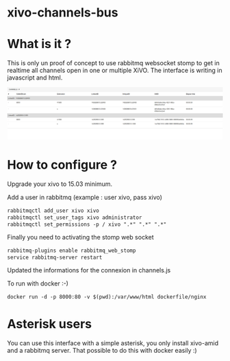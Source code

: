 # xivo-channels-bus

What is it ?
============

This is only un proof of concept to use rabbitmq websocket stomp to get in realtime all channels open in one or multiple XiVO. The interface is writing in javascript and html.

![Channels screenshot](/screenshots/channels.png?raw=true "Channels")

How to configure ?
==================

Upgrade your xivo to 15.03 minimum.

Add a user in rabbitmq (example : user xivo, pass xivo)

    rabbitmqctl add_user xivo xivo
    rabbitmqctl set_user_tags xivo administrator
    rabbitmqctl set_permissions -p / xivo ".*" ".*" ".*" 

Finally you need to activating the stomp web socket

    rabbitmq-plugins enable rabbitmq_web_stomp
    service rabbitmq-server restart

Updated the informations for the connexion in channels.js

To run with docker :-)

    docker run -d -p 8000:80 -v $(pwd):/var/www/html dockerfile/nginx

Asterisk users
==============

You can use this interface with a simple asterisk, you only install xivo-amid and a rabbitmq server. That possible to do this with docker easily :)
